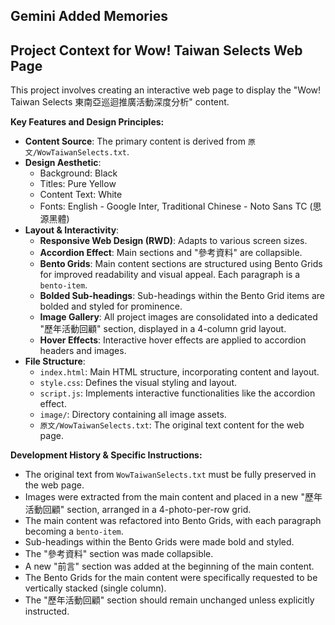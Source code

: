 ## Gemini Added Memories


## Project Context for Wow! Taiwan Selects Web Page
This project involves creating an interactive web page to display the "Wow! Taiwan Selects 東南亞巡迴推廣活動深度分析" content.

**Key Features and Design Principles:**
- **Content Source**: The primary content is derived from `原文/WowTaiwanSelects.txt`.
- **Design Aesthetic**:
    - Background: Black
    - Titles: Pure Yellow
    - Content Text: White
    - Fonts: English - Google Inter, Traditional Chinese - Noto Sans TC (思源黑體)
- **Layout & Interactivity**:
    - **Responsive Web Design (RWD)**: Adapts to various screen sizes.
    - **Accordion Effect**: Main sections and "參考資料" are collapsible.
    - **Bento Grids**: Main content sections are structured using Bento Grids for improved readability and visual appeal. Each paragraph is a `bento-item`.
    - **Bolded Sub-headings**: Sub-headings within the Bento Grid items are bolded and styled for prominence.
    - **Image Gallery**: All project images are consolidated into a dedicated "歷年活動回顧" section, displayed in a 4-column grid layout.
    - **Hover Effects**: Interactive hover effects are applied to accordion headers and images.
- **File Structure**:
    - `index.html`: Main HTML structure, incorporating content and layout.
    - `style.css`: Defines the visual styling and layout.
    - `script.js`: Implements interactive functionalities like the accordion effect.
    - `image/`: Directory containing all image assets.
    - `原文/WowTaiwanSelects.txt`: The original text content for the web page.

**Development History & Specific Instructions:**
- The original text from `WowTaiwanSelects.txt` must be fully preserved in the web page.
- Images were extracted from the main content and placed in a new "歷年活動回顧" section, arranged in a 4-photo-per-row grid.
- The main content was refactored into Bento Grids, with each paragraph becoming a `bento-item`.
- Sub-headings within the Bento Grids were made bold and styled.
- The "參考資料" section was made collapsible.
- A new "前言" section was added at the beginning of the main content.
- The Bento Grids for the main content were specifically requested to be vertically stacked (single column).
- The "歷年活動回顧" section should remain unchanged unless explicitly instructed.